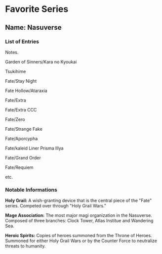 # Favorite Series
## Name: Nasuverse
### List of Entries
Notes.

Garden of Sinners/Kara no Kyoukai

Tsukihime

Fate/Stay Night

Fate Hollow/Ataraxia

Fate/Extra

Fate/Extra CCC

Fate/Zero

Fate/Strange Fake

Fate/Aporcypha

Fate/kaleid Liner Prisma Illya

Fate/Grand Order

Fate/Requiem

etc.
### Notable Informations
**Holy Grail:** A wish-granting device that is the central piece of the "Fate" series. Competed over through "Holy Grail Wars."

**Mage Association:** The most major magi organization in the Nasuverse. Composed of three branches: Clock Tower, Atlas Institue and Wandering Sea.

**Heroic Spirits:** Copies of heroes summoned from the Throne of Heroes. Summoned for either Holy Grail Wars or by the Counter Force to neutralize threats to humanity.

